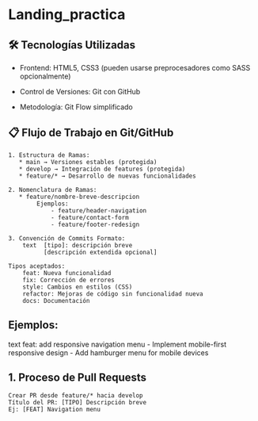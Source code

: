 # Landing_practica

## 🛠️ Tecnologías Utilizadas
 - Frontend: HTML5, CSS3 (pueden usarse preprocesadores como SASS opcionalmente)

 - Control de Versiones: Git con GitHub

 - Metodología: Git Flow simplificado

## 📋 Flujo de Trabajo en Git/GitHub
    1. Estructura de Ramas:
       * main → Versiones estables (protegida)
       * develop → Integración de features (protegida)
       * feature/* → Desarrollo de nuevas funcionalidades

    2. Nomenclatura de Ramas:
       * feature/nombre-breve-descripcion
            Ejemplos:
                - feature/header-navigation
                - feature/contact-form
                - feature/footer-redesign

    3. Convención de Commits Formato:
        text  [tipo]: descripción breve
              [descripción extendida opcional]

    Tipos aceptados:
        feat: Nueva funcionalidad
        fix: Corrección de errores
        style: Cambios en estilos (CSS)
        refactor: Mejoras de código sin funcionalidad nueva
        docs: Documentación

## Ejemplos:

text feat: add responsive navigation menu
    - Implement mobile-first responsive design
    - Add hamburger menu for mobile devices

## 1. Proceso de Pull Requests
    Crear PR desde feature/* hacia develop
    Título del PR: [TIPO] Descripción breve
    Ej: [FEAT] Navigation menu
